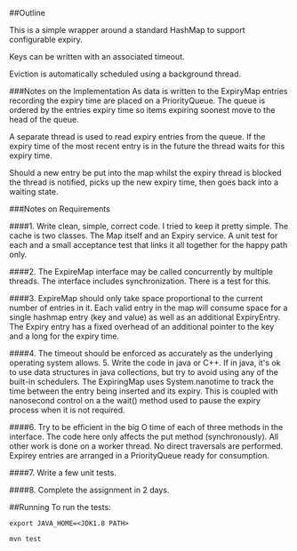 ##Outline

This is a simple wrapper around a standard HashMap to support configurable expiry. 

Keys can be written with an associated timeout. 

Eviction is automatically scheduled using a background thread. 


###Notes on the Implementation
As data is written to the ExpiryMap entries recording the expiry time are placed on a PriorityQueue. The queue is ordered 
by the entries expiry time so items expiring soonest move to the head of the queue. 

A separate thread is used to read expiry entries from the queue. If the expiry time of the most recent entry is in the 
future the thread waits for this expiry time. 

Should a new entry be put into the map whilst the expiry thread is blocked the thread is notified, picks up the new 
expiry time, then goes back into a waiting state. 



###Notes on Requirements

####1. Write clean, simple, correct code.
I tried to keep it pretty simple. The cache is two classes. The Map itself and an Expiry service. A unit test for each
and a small acceptance test that links it all together for the happy path only. 
 
####2. The ExpireMap interface may be called concurrently by multiple threads.
The interface includes synchronization. There is a test for this.

####3. ExpireMap should only take space proportional to the current number of entries in it.
Each valid entry in the map will consume space for a single hashmap entry (key and value) as well as an additional 
ExpiryEntry. The Expiry entry has a fixed overhead of an additional pointer to the key and a long for the expiry time. 

####4. The timeout should be enforced as accurately as the underlying operating system allows. 5. Write the code in java or C++. If in java, it's ok to use data structures in java collections, but try to avoid using any of the built-in schedulers.
The ExpiringMap uses System.nanotime to track the time between the entry being inserted and its expiry. This is coupled
with nanosecond control on a the wait() method used to pause the expiry process when it is not required.  

####6. Try to be efficient in the big O time of each of three methods in the interface.
The code here only affects the put method (synchronously). All other work is done on a worker thread. No direct traversals
 are performed. Expirey entries are arranged in a PriorityQueue ready for consumption. 

####7. Write a few unit tests.

####8. Complete the assignment in 2 days.



##Running
To run the tests:
```
export JAVA_HOME=<JDK1.8 PATH>

mvn test
```

